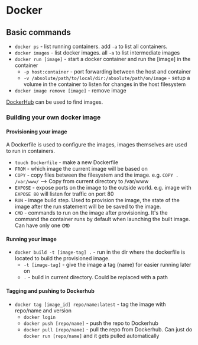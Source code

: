 # Docker
## Basic commands

* `docker ps` - list running containers. add `-a` to list all containers.
* `docker images` - list docker images. all `-a` to list intermediate images
* `docker run [image]` - start a docker container and run the [image] in the container
  * `-p host:container` - port forwarding between the host and container
  * `-v /absolute/path/to/local/dir:/absolute/path/on/image` - setup a volume in the container to listen for changes in the host filesystem 
* `docker image remove [image]` - remove image

[DockerHub](http://hub.docker.com) can be used to find images.


### Building your own docker image
#### Provisioning your image
A Dockerfile is used to configure the images, images themselves are used to run in containers.
* `touch Dockerfile` - make a new Dockerfile
* `FROM` - which image the current image will be based on
* `COPY` - copy files between the filesystem and the image. e.g. `COPY . /var/www/` --> Copy from current directory to /var/www
* `EXPOSE` - expose ports on the image to the outside world. e.g. image with `EXPOSE 80` will listen for traffic on port 80
* `RUN` - image build step. Used to provision the image, the state of the image after the run statement
will be be saved to the image. 
* `CMD` - commands to run on the image after provisioning. It's the command the container runs by default 
when launching the built image. Can have only one `CMD`

#### Running your image
* `docker build -t [image-tag] .` - run in the dir where the dockerfile is located to build the provisioned image.
  * `-t [image-tag]` - give the image a tag (name) for easier running later on
  * `.` - build in current directory. Could be replaced with a path

#### Tagging and pushing to Dockerhub
* `docker tag [image_id] repo/name:latest` - tag the image with repo/name and version
  * `docker login`
  * `docker push [repo/name]` - push the repo to Dockerhub
  * `docker pull [repo/name]` - pull the repo from Dockerhub. Can just do `docker run [repo/name]` and it gets pulled automatically
